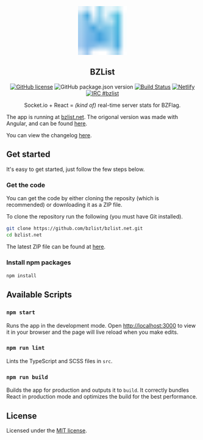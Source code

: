 <div align="center">

[<img src="logo.svg" height="128">](https://bzlist.net)

## BZList

[![GitHub license](https://img.shields.io/github/license/bzlist/bzlist.net.svg)](https://github.com/bzlist/bzlist.net/blob/master/LICENSE)
![GitHub package.json version](https://img.shields.io/github/package-json/v/bzlist/bzlist.net)
[![Build Status](https://travis-ci.org/bzlist/bzlist.net.svg?branch=master)](https://travis-ci.org/bzlist/bzlist.net)
[![Netlify](https://img.shields.io/netlify/6aaaa6f8-575a-4432-a0b3-5402a2b4fb34)](https://bzlist.net)
[![IRC #bzlist](https://img.shields.io/badge/IRC-%23bzlist-blue.svg)](http://webchat.freenode.net/?channels=#bzlist)

Socket.io + React = *(kind of)* real-time server stats for BZFlag.

</div>

The app is running at [bzlist.net](https://bzlist.net). The origonal version was made with Angular, and can be found [here](https://github.com/bzlist/bzlist.net-old).

You can view the changelog [here](CHANGELOG.md).

## Get started

It's easy to get started, just follow the few steps below.

### Get the code

You can get the code by either cloning the reposity (which is recommended) or downloading it as a ZIP file.

To clone the repository run the following (you must have Git installed).
```sh
git clone https://github.com/bzlist/bzlist.net.git
cd bzlist.net
```

The latest ZIP file can be found at [here](https://github.com/bzlist/bzlist.net/archive/master.zip).

### Install npm packages

```sh
npm install
```

## Available Scripts

### `npm start`

Runs the app in the development mode. Open [http://localhost:3000](http://localhost:3000) to view it in your browser and the page will live reload when you make edits.

### `npm run lint`

Lints the TypeScript and SCSS files in `src`.

### `npm run build`

Builds the app for production and outputs it to `build`. It correctly bundles React in production mode and optimizes the build for the best performance.

## License

Licensed under the [MIT license](LICENSE).